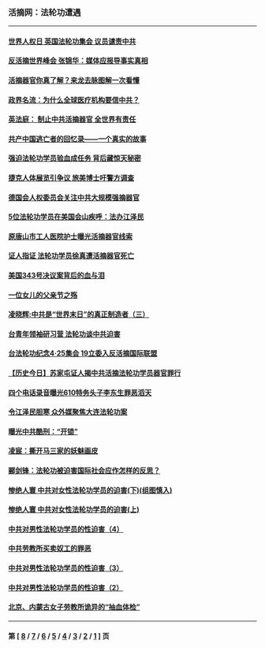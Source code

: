 ### 活摘网：法轮功遭遇
---
#### [世界人权日 英国法轮功集会 议员谴责中共](../../pages/nf5881/n13431763.md?01070430) 
#### [反活摘世界峰会 张锦华：媒体应报导事实真相](../../pages/nf5881/n13278502.md?01070430) 
#### [活摘器官你真了解？来龙去脉图解一次看懂](../../pages/nf5881/n13013820.md?01070430) 
#### [政界名流：为什么全球医疗机构要信中共？](../../pages/nf5881/n11945479.md?01070430) 
#### [英法庭： 制止中共活摘器官 全世界有责任](../../pages/nf5881/n11330691.md?01070430) 
#### [共产中国逃亡者的回忆录——一个真实的故事](../../pages/nf5881/n10918649.md?01070430) 
#### [强迫法轮功学员验血成任务 背后藏惊天秘密](../../pages/nf5881/n4252384.md?01070430) 
#### [捷克人体展览引争议 旅美博士吁警方调查](../../pages/nf5881/n9429187.md?01070430) 
#### [德国会人权委员会关注中共大规模强摘器官](../../pages/nf5881/n8418950.md?01070430) 
#### [5位法轮功学员在美国会山疾呼：法办江泽民](../../pages/nf5881/n8101519.md?01070430) 
#### [原唐山市工人医院护士曝光活摘器官线索](../../pages/nf5881/n8076384.md?01070430) 
#### [证人指证 法轮功学员徐真遭活摘器官死亡](../../pages/nf5881/n8042467.md?01070430) 
#### [美国343号决议案背后的血与泪](../../pages/nf5881/n8020684.md?01070430) 
#### [一位女儿的父亲节之殇](../../pages/nf5881/n8014122.md?01070430) 
#### [凌晓辉:中共是“世界末日”的真正制造者（三）](../../pages/nf5881/n4210333.md?01070430) 
#### [台青年领袖研习营 法轮功谈中共迫害](../../pages/nf5881/n4141857.md?01070430) 
#### [台法轮功纪念4‧25集会 19立委入反活摘国际联盟](../../pages/nf5881/n4141821.md?01070430) 
#### [【历史今日】苏家屯证人揭中共活摘法轮功学员器官罪行](../../pages/nf5881/n4135912.md?01070430) 
#### [四个电话录音曝光610特务头子李东生罪恶滔天](../../pages/nf5881/n4040060.md?01070430) 
#### [令江泽民胆寒 众外媒聚焦大连法轮功案](../../pages/nf5881/n3932671.md?01070430) 
#### [曝光中共酷刑：“开锁”](../../pages/nf5881/n3889373.md?01070430) 
#### [凌宸：撕开马三家的妖魅画皮](../../pages/nf5881/n3849369.md?01070430) 
#### [郦剑锋：法轮功被迫害国际社会应作怎样的反思？](../../pages/nf5881/n3824560.md?01070430) 
#### [惨绝人寰 中共对女性法轮功学员的迫害(下)(组图慎入)](../../pages/nf5881/n3816285.md?01070430) 
#### [惨绝人寰 中共对女性法轮功学员的迫害(上)](../../pages/nf5881/n3815374.md?01070430) 
#### [中共对男性法轮功学员的性迫害（4）](../../pages/nf5881/n3769144.md?01070430) 
#### [中共劳教所买卖奴工的罪恶](../../pages/nf5881/n3769378.md?01070430) 
#### [中共对男性法轮功学员的性迫害（3）](../../pages/nf5881/n3768231.md?01070430) 
#### [中共对男性法轮功学员的性迫害（2）](../../pages/nf5881/n3767211.md?01070430) 
#### [北京、内蒙古女子劳教所诡异的“抽血体检”](../../pages/nf5881/n3753158.md?01070430) 

---
#### 第 [ [8](./8.md?01070430) / [7](./7.md?01070430) / [6](./6.md?01070430) / [5](./5.md?01070430) / [4](./4.md?01070430) / [3](./3.md?01070430) / [2](./2.md?01070430) / [1](./1.md?01070430) ] 页
